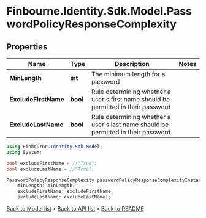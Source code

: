 # Finbourne.Identity.Sdk.Model.PasswordPolicyResponseComplexity

## Properties

Name | Type | Description | Notes
------------ | ------------- | ------------- | -------------
**MinLength** | **int** | The minimum length for a password | 
**ExcludeFirstName** | **bool** | Rule determining whether a user&#39;s first name should be permitted in their password | 
**ExcludeLastName** | **bool** | Rule determining whether a user&#39;s last name should be permitted in their password | 

```csharp
using Finbourne.Identity.Sdk.Model;
using System;

bool excludeFirstName = //"True";
bool excludeLastName = //"True";

PasswordPolicyResponseComplexity passwordPolicyResponseComplexityInstance = new PasswordPolicyResponseComplexity(
    minLength: minLength,
    excludeFirstName: excludeFirstName,
    excludeLastName: excludeLastName);
```

[Back to Model list](../README.md#documentation-for-models) &#8226; [Back to API list](../README.md#documentation-for-api-endpoints) &#8226; [Back to README](../README.md)
